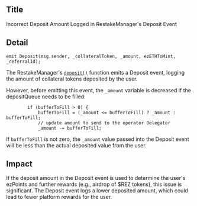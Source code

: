 ## Title
Incorrect Deposit Amount Logged in RestakeManager's Deposit Event

## Detail

```
emit Deposit(msg.sender, _collateralToken, _amount, ezETHToMint, _referralId);
```
The RestakeManager's [`deposit()`](https://github.com/code-423n4/2024-04-renzo/blob/519e518f2d8dec9acf6482b84a181e403070d22d/contracts/RestakeManager.sol#L491-L576) function emits a Deposit event, logging the amount of collateral tokens deposited by the user.

However, before emitting this event, the `_amount` variable is decreased if the depositQueue needs to be filled:
```
        if (bufferToFill > 0) {
            bufferToFill = (_amount <= bufferToFill) ? _amount : bufferToFill;
            // update amount to send to the operator Delegator
            _amount -= bufferToFill;
```
If `bufferToFill` is not zero, the `_amount` value passed into the Deposit event will be less than the actual deposited value from the user.

## Impact
If the deposit amount in the Deposit event is used to determine the user's ezPoints and further rewards (e.g., airdrop of $REZ tokens), this issue is significant. The Deposit event logs a lower deposited amount, which could lead to fewer platform rewards for the user.